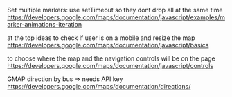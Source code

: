 Set multiple markers: use setTimeout so they dont drop all at the same time
https://developers.google.com/maps/documentation/javascript/examples/marker-animations-iteration

at the top ideas to check if user is on a mobile and resize the map
https://developers.google.com/maps/documentation/javascript/basics

to choose where the map and the navigation controls will be on the page
https://developers.google.com/maps/documentation/javascript/controls


GMAP direction by bus => needs API key
https://developers.google.com/maps/documentation/directions/